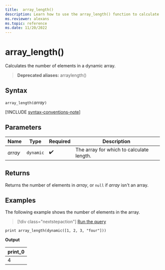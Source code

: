```yaml
---
title:  array_length()
description: Learn how to use the array_length() function to calculate the number of elements in a dynamic array.
ms.reviewer: alexans
ms.topic: reference
ms.date: 11/20/2022
---
```

# array_length()

Calculates the number of elements in a dynamic array.

> **Deprecated aliases:** arraylength()

## Syntax

`array_length(`*array*`)`

[!INCLUDE [syntax-conventions-note](../includes/syntax-conventions-note.md)]

## Parameters

| Name | Type | Required | Description |
|--|--|--|--|
| *array* | `dynamic` |  :heavy_check_mark: | The array for which to calculate length.

## Returns

Returns the number of elements in *array*, or `null` if *array* isn't an array.

## Examples

The following example shows the number of elements in the array.

> [!div class="nextstepaction"]
> <a href="https://dataexplorer.azure.com/clusters/help/databases/Samples?query=H4sIAAAAAAAAAysoyswrUUgsKkqsjM9JzUsvydAoSCwqTo3PKs7P01CPNtRRMNJRMNZRUErLLy1SilXX1AQAe4KK2TMAAAA=" target="_blank">Run the query</a>

```kusto
print array_length(dynamic([1, 2, 3, "four"]))
```

**Output**

|print_0|
|--|
|4|
